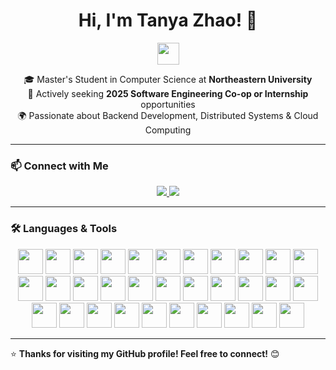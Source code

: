 <h1 align="center">Hi, I'm Tanya Zhao! 👋</h1>

<p align="center">
  <img src="https://media.giphy.com/media/hvRJCLFzcasrR4ia7z/giphy.gif" width="35px">
</p>

<p align="center">
  🎓 Master's Student in Computer Science at <strong>Northeastern University</strong> <br>
  💼 Actively seeking <strong>2025 Software Engineering Co-op or Internship</strong> opportunities <br>
  🌍 Passionate about Backend Development, Distributed Systems & Cloud Computing <br>
</p>

---

### 📫 Connect with Me
<p align="center">
  <a href="https://linkedin.com/in/yourprofile" target="_blank">
    <img src="https://img.shields.io/badge/LinkedIn-0077B5?style=for-the-badge&logo=linkedin&logoColor=white">
  </a>
  <a href="https://www.instagram.com/your_instagram" target="_blank">
    <img src="https://img.shields.io/badge/Instagram-E4405F?style=for-the-badge&logo=instagram&logoColor=white">
  </a>
</p>

---

### 🛠 Languages & Tools
<p align="center">
  <img src="https://cdn.jsdelivr.net/gh/devicons/devicon/icons/java/java-original.svg" width="40px">
  <img src="https://cdn.jsdelivr.net/gh/devicons/devicon/icons/python/python-original.svg" width="40px">
  <img src="https://cdn.jsdelivr.net/gh/devicons/devicon/icons/c/c-original.svg" width="40px">
  <img src="https://cdn.jsdelivr.net/gh/devicons/devicon/icons/cplusplus/cplusplus-original.svg" width="40px">
  <img src="https://cdn.jsdelivr.net/gh/devicons/devicon/icons/csharp/csharp-original.svg" width="40px">
  <img src="https://cdn.jsdelivr.net/gh/devicons/devicon/icons/javascript/javascript-original.svg" width="40px">
  <img src="https://cdn.jsdelivr.net/gh/devicons/devicon/icons/typescript/typescript-original.svg" width="40px">
  <img src="https://cdn.jsdelivr.net/gh/devicons/devicon/icons/kotlin/kotlin-original.svg" width="40px">
  <img src="https://cdn.jsdelivr.net/gh/devicons/devicon/icons/go/go-original.svg" width="40px">
  <img src="https://cdn.jsdelivr.net/gh/devicons/devicon/icons/scala/scala-original.svg" width="40px">
  <img src="https://cdn.jsdelivr.net/gh/devicons/devicon/icons/matlab/matlab-original.svg" width="40px">
  <img src="https://cdn.jsdelivr.net/gh/devicons/devicon/icons/spring/spring-original.svg" width="40px">
  <img src="https://cdn.jsdelivr.net/gh/devicons/devicon/icons/nodejs/nodejs-original.svg" width="40px">
  <img src="https://cdn.jsdelivr.net/gh/devicons/devicon/icons/express/express-original.svg" width="40px">
  <img src="https://cdn.jsdelivr.net/gh/devicons/devicon/icons/react/react-original.svg" width="40px">
  <img src="https://cdn.jsdelivr.net/gh/devicons/devicon/icons/angularjs/angularjs-original.svg" width="40px">
  <img src="https://cdn.jsdelivr.net/gh/devicons/devicon/icons/nextjs/nextjs-original.svg" width="40px">
  <img src="https://cdn.jsdelivr.net/gh/devicons/devicon/icons/django/django-plain.svg" width="40px">
  <img src="https://cdn.jsdelivr.net/gh/devicons/devicon/icons/git/git-original.svg" width="40px">
  <img src="https://cdn.jsdelivr.net/gh/devicons/devicon/icons/docker/docker-original.svg" width="40px">
  <img src="https://cdn.jsdelivr.net/gh/devicons/devicon/icons/kubernetes/kubernetes-plain.svg" width="40px">
  <img src="https://cdn.jsdelivr.net/gh/devicons/devicon/icons/nginx/nginx-original.svg" width="40px">
  <img src="https://cdn.jsdelivr.net/gh/devicons/devicon/icons/linux/linux-original.svg" width="40px">
  <img src="https://cdn.jsdelivr.net/gh/devicons/devicon/icons/postman/postman-original.svg" width="40px">
  <img src="https://cdn.jsdelivr.net/gh/devicons/devicon/icons/postgresql/postgresql-original.svg" width="40px">
  <img src="https://cdn.jsdelivr.net/gh/devicons/devicon/icons/mysql/mysql-original.svg" width="40px">
  <img src="https://cdn.jsdelivr.net/gh/devicons/devicon/icons/mongodb/mongodb-original.svg" width="40px">
  <img src="https://cdn.jsdelivr.net/gh/devicons/devicon/icons/oracle/oracle-original.svg" width="40px">
  <img src="https://cdn.jsdelivr.net/gh/devicons/devicon/icons/firebase/firebase-plain.svg" width="40px">
  <img src="https://cdn.jsdelivr.net/gh/devicons/devicon/icons/redis/redis-original.svg" width="40px">
  <img src="https://cdn.jsdelivr.net/gh/devicons/devicon/icons/amazonwebservices/amazonwebservices-original.svg" width="40px">
  <img src="https://cdn.jsdelivr.net/gh/devicons/devicon/icons/azure/azure-original.svg" width="40px">
</p>

---

⭐ **Thanks for visiting my GitHub profile! Feel free to connect!** 😊
